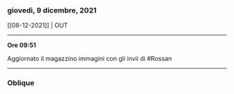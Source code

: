 ### giovedì, 9 dicembre, 2021

[[08-12-2021]] | OUT

---

**Ore 09:51**

Aggiornato il magazzino immagini con gli invii di #Rossan

___

### Oblique